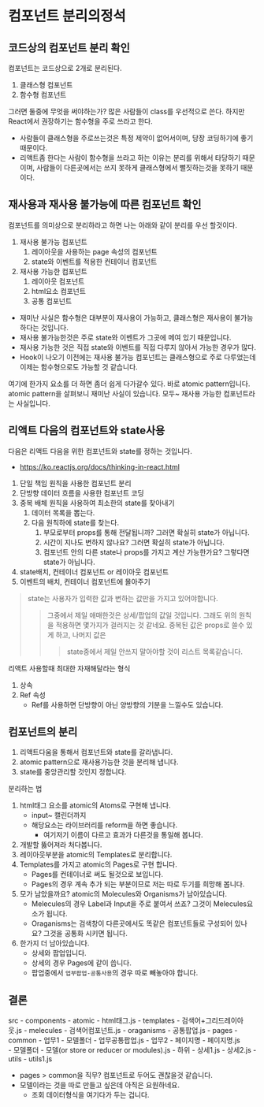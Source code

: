 # 컴포넌트 분리의정석

## 코드상의 컴포넌트 분리 확인
컴포넌트는 코드상으로 2개로 분리된다.
1. 클래스형 컴포넌트
2. 함수형 컴포넌트

그러면 둘중에 무엇을 써야하는가? 많은 사람들이 class를 우선적으로 쓴다.
하지만 React에서 권장하기는 함수형을 주로 쓰라고 한다.
- 사람들이 클래스형을 주로쓰는것은 특정 제약이 없어서이며, 당장 코딩하기에 좋기 때문이다. 
- 리액트좀 한다는 사람이 함수형을 쓰라고 하는 이유는 분리를 위해서 타당하기 때문이며, 
사람들이 다른곳에서는 쓰지 못하게 클래스형에서 뻘짓하는것을 못하기 때문이다.

## 재사용과 재사용 불가능에 따른 컴포넌트 확인
컴포넌트를 의미상으로 분리하라고 하면 나는 아래와 같이 분리를 우선 할것이다.
1. 재사용 불가능 컴포넌트
    1. 레이아웃을 사용하는 page 속성의 컴포넌트
    2. state와 이벤트를 적용한 컨테이너 컴포넌트
2. 재사용 가능한 컴포넌트
    1. 레이아웃 컴포넌트
    2. html요소 컴포넌트
    3. 공통 컴포넌트

- 재미난 사실은 함수형은 대부분이 재사용이 가능하고, 클래스형은 재사용이 불가능하다는 것입니다.
- 재사용 불가능한것은 주로 state와 이벤트가 그곳에 메여 있기 때문입니다.
- 재사용 가능한 것은 직접 state와 이벤트를 직접 다루지 않아서 가능한 경우가 많다.
- Hook이 나오기 이전에는 재사용 불가능 컴포넌트는 클래스형으로 주로 다루었는데 이제는 함수형으로도 가능할 것 같습니다.

여기에 한가지 요소를 더 하면 좀더 쉽게 다가갈수 있다. 바로 atomic pattern입니다.
atomic pattern을 살펴보니 재미난 사실이 있습니다. 모두~ 재사용 가능한 컴포넌트라는 사실입니다.

## 리액트 다음의 컴포넌트와 state사용
다음은 리액트 다음을 위한 컴포넌트와 state를 정하는 것입니다.
- https://ko.reactjs.org/docs/thinking-in-react.html
1. 단일 책임 원칙을 사용한 컴포넌트 분리
2. 단방향 데이터 흐름을 사용한 컴포넌트 코딩
3. 중복 배체 원칙을 사용하여 최소한의 state를 찾아내기
    1. 데이터 목록을 뽑는다.
    2. 다음 원칙하에 state를 찾는다.
        1. 부모로부터 props를 통해 전달됩니까? 그러면 확실히 state가 아닙니다.
        2. 시간이 지나도 변하지 않나요? 그러면 확실히 state가 아닙니다.
        3. 컴포넌트 안의 다른 state나 props를 가지고 계산 가능한가요? 그렇다면 state가 아닙니다.
4. state배치, 컨테이너 컴포넌트 or 레이아웃 컴포넌트
5. 이벤트의 배치, 컨테이너 컴포넌트에 몰아주기

> state는 사용자가 입력한 값과 변하는 값만을 가지고 있어야합니다.
>> 그중에서 제일 애매한것은 상세/팝업의 값일 것입니다. 그래도 위의 원칙을 적용하면 몇가지가 걸러지는 것 같네요. 중복된 값은 props로 쓸수 있게 하고, 나머지 값은 
>>> state중에서 제일 안쓰지 말아야할 것이 리스트 목록같습니다.

리액트 사용할때 최대한 자재해달라는 형식
1. 상속
2. Ref 속성
   - Ref를 사용하면 단방향이 아닌 양방향의 기분을 느낄수도 있습니다.

## 컴포넌트의 분리

1. 리액트다움을 통해서 컴포넌트와 state를 갈라냅니다.
2. atomic pattern으로 재사용가능한 것을 분리해 냅니다.
3. state를 중앙관리할 것인지 정합니다.

분리하는 법
1. html태그 요소를 atomic의 Atoms로 구현해 냅니다.
    - input~ 캘린더까지
    - 해당요소는 라이브러리를 reform을 하면 좋습니다.
        - 여기저기 이름이 다르고 효과가 다른것을 통일해 봅니다.
1. 개발할 뚫어져라 처다봅니다.
2. 레이아웃부분을 atomic의 Templates로 분리합니다.
3. Templates를 가지고 atomic의 Pages로 구현 합니다.
    - Pages를 컨테이너로 써도 될것으로 보입니다.
    - Pages의 경우 계속 추가 되는 부분이므로 저는 따로 두기를 희망해 봅니다.
4. 모가 남았을까요? atomic의 Molecules와 Organisms가 남아있습니다.
    - Melecules의 경우 Label과 Input을 주로 붙여서 쓰죠? 그것이 Melecules요소가 됩니다.
    - Oraganisms는 검색창이 다른곳에서도 똑같은 컴포넌트들로 구성되어 있나요? 그것을 공통화 시키면 됩니다.
5. 한가지 더 남아있습니다.
    - 상세와 팝업입니다.
    - 상세의 경우 Pages에 같이 씁니다.
    - 팝업중에서 `업부팝업-공통사용`의 경우 따로 빼놓아야 합니다.

## 결론
src
    - components
        - atomic
            - html태그.js
        - templates
            - 검색어+그리드레이아웃.js
        - melecules
            - 검색어컴포넌트.js
        - oraganisms
            - 공통팝업.js
    - pages
        - common
            - 업무1
                - 모델폴더
                - 업무공통팝업.js
            - 업무2
        - 페이지명
            - 페이지명.js        
            - 모델폴더
                - 모델(or store or reducer or modules).js
            - 하위
                - 상세1.js
                - 상세2.js
    - utils
        - utils1.js

* pages > common을 직무? 컴포넌트로 두어도 괜찮을것 같습니다.
* 모델이라는 것을 따로 만들고 싶은데 아직은 요원하네요.
    - 조회 데이터형식을 여기다가 두는 겁니다.

